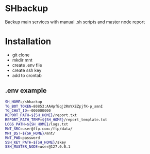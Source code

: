 # SHbackup

Backup main services with manual .sh scripts and master node report

# Installation

* git clone
* mkdir mnt
* create .env file
* create ssh key
* add to crontab

## .env example
```bash
SH_HOME=/shbackup
TG_BOT_TOKEN=80853:AAHpfEqj2RmYXEZpjfK-p_amnI
TG_CHAT_ID=-000000000
REPORT_PATH=${SH_HOME}/report.txt
REPORT_PATH_TEMP=${SH_HOME}/report_template.txt
LOGS_PATH=${SH_HOME}/logs.txt
MNT_SRC=user@ftp.com:/ftp/data/
MNT_DST=${SH_HOME}/mnt/
MNT_PWD=password
SSH_KEY_PATH=${SH_HOME}/skey
SSH_MASTER_NODE=user@127.0.0.1

```
